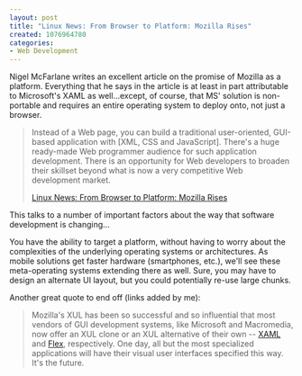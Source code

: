 ```yaml
--- 
layout: post
title: "Linux News: From Browser to Platform: Mozilla Rises"
created: 1076964780
categories: 
- Web Development
---
```

<p>Nigel McFarlane writes an excellent article on the promise of Mozilla as a platform. Everything that he says in the article is at least in part attributable to Microsoft's XAML as well…except, of course, that MS' solution is non-portable and requires an entire operating system to deploy onto, not just a browser.</p>

<blockquote>
<p>Instead of a Web page, you can build a traditional user-oriented, GUI-based application with [XML, CSS and JavaScript]. There's a huge ready-made Web programmer audience for such application development. There is an opportunity for Web developers to broaden their skillset beyond what is now a very competitive Web development market.</p>
<p><a href="http://www.linuxinsider.com/perl/story/32404.html" title="Linux News: From Browser to Platform: Mozilla Rises">Linux News: From Browser to Platform: Mozilla Rises</a></p>
</blockquote>

<p>This talks to a number of important factors about the way that software development is changing…</p>
<!--break-->
<p>You have the ability to target a platform, without having to worry about the complexities of the underlying operating systems or architectures. As mobile solutions get faster hardware (smartphones, etc.), we'll see these meta-operating systems extending there as well. Sure, you may have to design an alternate UI layout, but you could potentially re-use large chunks.</p>

<p>Another great quote to end off (links added by me):</p>

<blockquote>Mozilla's XUL has been so successful and so influential that most vendors of GUI development systems, like Microsoft and Macromedia, now offer an XUL clone or an XUL alternative of their own -- <a href="http://longhorn.msdn.microsoft.com/lhsdk/core/overviews/about%20xaml.aspx">XAML</a> and <a href="http://www.macromedia.com/software/flex/">Flex</a>, respectively. One day, all but the most specialized applications will have their visual user interfaces specified this way. It's the future.</blockquote>
